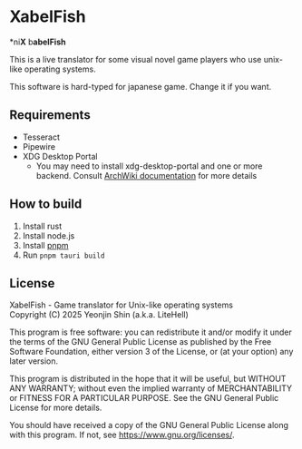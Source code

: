 # XabelFish
*ni**X** b**abelFish**

This is a live translator for some visual novel game players who use unix-like operating systems.

This software is hard-typed for japanese game. Change it if you want.

## Requirements
- Tesseract
- Pipewire
- XDG Desktop Portal
    - You may need to install xdg-desktop-portal and one or more backend. Consult [ArchWiki documentation](https://flatpak.github.io/xdg-desktop-portal/docs/doc-org.freedesktop.portal.ScreenCast.html) for more details

## How to build
1. Install rust
1. Install node.js
1. Install [pnpm](https://pnpm.io/)
1. Run `pnpm tauri build`

## License
XabelFish - Game translator for Unix-like operating systems
<br>
Copyright (C) 2025 Yeonjin Shin (a.k.a. LiteHell)

This program is free software: you can redistribute it and/or modify
it under the terms of the GNU General Public License as published by
the Free Software Foundation, either version 3 of the License, or
(at your option) any later version.

This program is distributed in the hope that it will be useful,
but WITHOUT ANY WARRANTY; without even the implied warranty of
MERCHANTABILITY or FITNESS FOR A PARTICULAR PURPOSE.  See the
GNU General Public License for more details.

You should have received a copy of the GNU General Public License
along with this program.  If not, see <https://www.gnu.org/licenses/>.